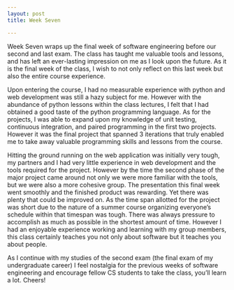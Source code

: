 ```yaml
---
layout: post
title: Week Seven

---
```


Week Seven wraps up the final week of software engineering before our second and last exam. The class has taught me valuable tools and lessons, and has left an ever-lasting impression on me as I look upon the future. As it is the final week of the class, I wish to not only reflect on this last week but also the entire course experience. 

Upon entering the course, I had no measurable experience with python and web development was still a hazy subject for me. However with the abundance of python lessons within the class lectures, I felt that I had obtained a good taste of the python programming language. As for the projects, I was able to expand upon my knowledge of unit testing, continuous integration, and paired programming in the first two projects. However it was the final project that spanned 3 iterations that truly enabled me to take away valuable programming skills and lessons from the course.  

Hitting the ground running on the web application was initially very tough, my partners and I had very little experience in web development and the tools required for the project. However by the time the second phase of the major project came around not only we were more familiar with the tools, but we were also a more cohesive group.  The presentation this final week went smoothly and the finished product was rewarding. Yet there was plenty that could be improved on.  As the time span allotted for the project was short due to the nature of a summer course organizing everyone’s schedule within that timespan was tough.  There was always pressure to accomplish as much as possible in the shortest amount of time.  However I had an enjoyable experience working and learning with my group members, this class certainly teaches you not only about software but it teaches you about people.

As I continue with my studies of the second exam (the final exam of my undergraduate career) I feel nostalgia for the previous weeks of software engineering and encourage fellow CS students to take the class, you’ll learn a lot.  Cheers!

 
